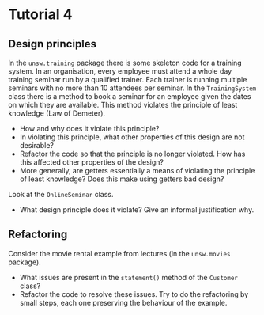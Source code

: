 # Tutorial 4

## Design principles

In the `unsw.training` package there is some skeleton code for a training system. In an organisation, every employee must attend a whole day training seminar run by a qualified trainer. Each trainer is running multiple seminars with no more than 10 attendees per seminar. In the `TrainingSystem` class there is a method to book a seminar for an employee given the dates on which they are available. This method violates the principle of least knowledge (Law of Demeter).

* How and why does it violate this principle?
* In violating this principle, what other properties of this design are not desirable?
* Refactor the code so that the principle is no longer violated. How has this affected other properties of the design?
* More generally, are getters essentially a means of violating the principle of least knowledge? Does this make using getters bad design?

Look at the `OnlineSeminar` class.

* What design principle does it violate? Give an informal justification why.

## Refactoring

Consider the movie rental example from lectures (in the `unsw.movies` package).

* What issues are present in the `statement()` method of the `Customer` class?
* Refactor the code to resolve these issues. Try to do the refactoring by small steps, each one preserving the behaviour of the example.
